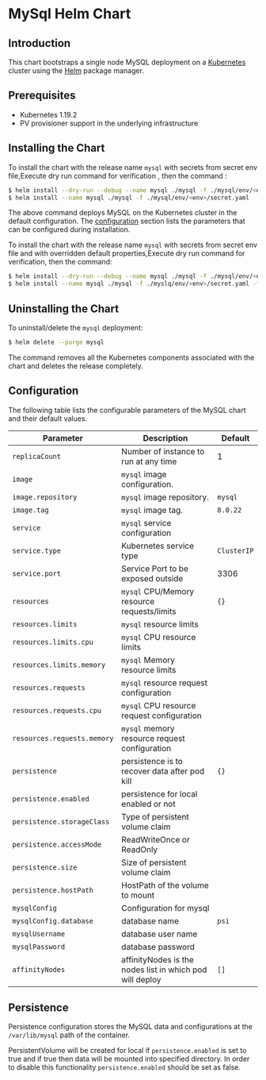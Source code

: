 #  MySql Helm Chart


## Introduction

This chart bootstraps a single node MySQL deployment on a [Kubernetes](http://kubernetes.io) cluster using the [Helm](https://helm.sh) package manager.

## Prerequisites

- Kubernetes 1.19.2
- PV provisioner support in the underlying infrastructure

## Installing the Chart

To install the chart with the release name `mysql` with secrets from secret env file,Execute dry run command for verification , then the command :

```bash
$ helm install --dry-run --debug --name mysql ./mysql -f ./mysql/env/<env>/secret.yaml
$ helm install --name mysql ./mysql -f ./mysql/env/<env>/secret.yaml
```

The above command deploys MySQL on the Kubernetes cluster in the default configuration. The [configuration](#configuration) section lists the parameters that can be configured during installation.

To install the chart with the release name `mysql` with secrets from secret env file and with overridden default properties,Execute dry run command for verification, then the command:

```bash
$ helm install --dry-run --debug --name mysql ./mysql -f ./mysql/env/<env>/secret.yaml -f env/<env>/values.yaml
$ helm install --name mysql ./mysql -f ./myslq/env/<env>/secret.yaml -f ./mysql/env/<env>/values.yaml
```

## Uninstalling the Chart

To uninstall/delete the `mysql` deployment:

```bash
$ helm delete --purge mysql
```

The command removes all the Kubernetes components associated with the chart and deletes the release completely.

## Configuration

The following table lists the configurable parameters of the MySQL chart and their default values.

| Parameter                                    | Description                                                                                  | Default                                              |
| -------------------------------------------- | -------------------------------------------------------------------------------------------- | ---------------------------------------------------- |
| `replicaCount`                                 | Number of instance to run at any time                                                      | 1 |
| `image`                                        | `mysql` image configuration.                                                               | ` ` |
| `image.repository`                             | `mysql` image repository.                                                                  | `mysql`|
| `image.tag`                                    | `mysql` image tag.                                                                         | `8.0.22`|
| `service`                                      | `mysql` service configuration                                                              | ` ` |
| `service.type`                                 | Kubernetes service type                                                                    | `ClusterIP`|
| `service.port`                                 | Service Port to be exposed outside                                                         | 3306 |
| `resources`                                    | `mysql` CPU/Memory resource requests/limits                                                | `{}` |
| `resources.limits`                             | `mysql` resource limits                                                                    | ` `  |
| `resources.limits.cpu`                         | `mysql` CPU resource limits                                                                | ` `  |
| `resources.limits.memory`                      | `mysql` Memory resource limits                                                             | ` `  |
| `resources.requests`                           | `mysql` resource request configuration                                                     | ` `  |
| `resources.requests.cpu`                       | `mysql` CPU resource request configuration                                                 | ` `  |
| `resources.requests.memory`                    | `mysql` memory resource request configuration                                              | ` `  |
| `persistence`                                  | persistence is to recover data after pod kill                                              | `{}` |
| `persistence.enabled`                          | persistence for local enabled or not                                                       | ` `  |
| `persistence.storageClass`                     | Type of persistent volume claim                                                            | ` `  |
| `persistence.accessMode`                       | ReadWriteOnce or ReadOnly                                                                  | ` `  |
| `persistence.size`                             | Size of persistent volume claim                                                            | ` `  |
| `persistence.hostPath`                         | HostPath of the volume to mount                                                            | ` `  |
| `mysqlConfig`                                  | Configuration for mysql                                                                    | ` `  |
| `mysqlConfig.database`                         |  database name                                                                             | `psi`|
| `mysqlUsername`                                |  database user name                                                                        | ` `  |
| `mysqlPassword`                                |  database password                                                                         | ` `  |
| `affinityNodes`                                | affinityNodes is the nodes list in which pod will deploy                                   | `[]` |



## Persistence

Persistence configuration stores the MySQL data and configurations at the `/var/lib/mysql` path of the container.

PersistentVolume will be created for local if `persistence.enabled` is set to true and if true then data will be  mounted into specified directory. In order to disable this functionality `persistence.enabled` should be set as false.
